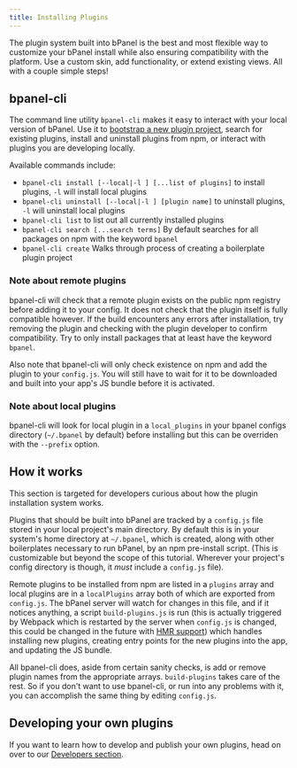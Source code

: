 ```yaml
---
title: Installing Plugins
---
```

The plugin system built into bPanel is the best and most flexible way to customize your bPanel install while also ensuring compatibility with the platform. Use a custom skin, add functionality, or extend existing views. All with a couple simple steps!

## bpanel-cli
The command line utility `bpanel-cli` makes it easy to interact with your local version of bPanel. Use it to [bootstrap a new plugin project](/docs/plugin_started.html), search for existing plugins, install and uninstall plugins from npm, or interact with plugins you are developing locally.

Available commands include:

- `bpanel-cli install [--local|-l ] [...list of plugins]` to install plugins, `-l` will install local plugins
- `bpanel-cli uninstall [--local|-l ] [plugin name]` to uninstall plugins, `-l` will uninstall local plugins
- `bpanel-cli list` to list out all currently installed plugins
- `bpanel-cli search [...search terms]` By default searches for all packages on npm with the keyword `bpanel`
- `bpanel-cli create` Walks through process of creating a boilerplate plugin project

### Note about remote plugins
bpanel-cli will check that a remote plugin exists on the public npm registry before adding it to your config. It does not check that the plugin itself is fully compatible however. If the build encounters any errors after installation, try removing the plugin and checking with the plugin developer to confirm compatibility.
Try to only install packages that at least have the keyword `bpanel`.

Also note that bpanel-cli will only check existence on npm and add the plugin to your `config.js`. You will still have to wait for it to be downloaded and built into your app's JS bundle before it is activated.

### Note about local plugins
bpanel-cli will look for local plugin in a `local_plugins` in your bpanel configs directory (`~/.bpanel` by default) before installing but this can be overriden with the `--prefix` option.


## How it works
This section is targeted for developers curious about how the plugin installation system works.

Plugins that should be built into bPanel are tracked by a `config.js` file stored in your local project's main directory. By default this is in your system's home directory at `~/.bpanel`, which is created, along with other boilerplates necessary to run bPanel, by an npm pre-install script. (This is customizable but beyond the scope of this tutorial. Wherever your project's config directory is though, it _must_ include a `config.js` file).

Remote plugins to be installed from npm are listed in a `plugins` array and local plugins are in a `localPlugins` array both of which are exported from `config.js`. The bPanel server will watch for changes in this file, and if it notices anything, a script `build-plugins.js` is run (this is actually triggered by Webpack which is restarted by the server when `config.js` is changed, this could be changed in the future with [HMR support](https://webpack.js.org/guides/hot-module-replacement/)) which handles installing new plugins, creating entry points for the new plugins into the app, and updating the JS bundle.

All bpanel-cli does, aside from certain sanity checks, is add or remove plugin names from the appropriate arrays. `build-plugins` takes care of the rest. So if you don't want to use bpanel-cli, or run into any problems with it, you can accomplish the same thing by editing `config.js`.

## Developing your own plugins
If you want to learn how to develop and publish your own plugins, head on over to our [Developers section](/docs/intro_plugin.html).
